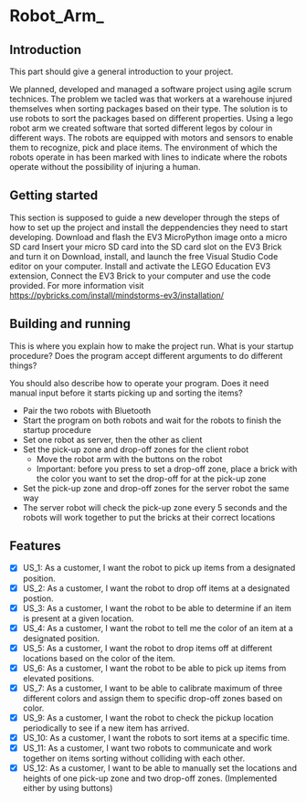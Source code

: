 # Robot_Arm_

## Introduction

This part should give a general introduction to your project.

We planned, developed and managed a software project using agile scrum technices. The problem we tacled was that workers at a warehouse injured themselves when sorting packages based on their type. The solution is to use robots to sort the packages based on different properties. Using a lego robot arm we created software that sorted different legos by colour in different ways. The robots are equipped with motors and sensors to enable them to recognize, pick and place items. The environment of which the robots operate in
has been marked with lines to indicate where the robots operate without the possibility of injuring a human.


## Getting started

This section is supposed to guide a new developer through the steps of how to set up the project and install the deppendencies they need to start developing.
Download and flash the EV3 MicroPython image onto a micro SD card Insert your micro SD card into the SD card slot on the EV3 Brick and turn it on Download, install, and launch the free Visual Studio Code editor on your computer. Install and activate the LEGO Education EV3 extension, Connect the EV3 Brick to your computer and use the code provided. 
For more information visit https://pybricks.com/install/mindstorms-ev3/installation/

## Building and running

This is where you explain how to make the project run. What is your startup procedure? Does the program accept different arguments to do different things?

You should also describe how to operate your program. Does it need manual input before it starts picking up and sorting the items?

- Pair the two robots with Bluetooth
- Start the program on both robots and wait for the robots to finish the startup procedure
- Set one robot as server, then the other as client
- Set the pick-up zone and drop-off zones for the client robot
    - Move the robot arm with the buttons on the robot
    - Important: before you press to set a drop-off zone, place a brick with the color you want to set the drop-off for at the pick-up zone
- Set the pick-up zone and drop-off zones for the server robot the same way
- The server robot will check the pick-up zone every 5 seconds and the robots will work together to put the bricks at their correct locations


## Features

- [x] US_1: As a customer, I want the robot to pick up items from a designated position.
- [x] US_2: As a customer, I want the robot to drop off items at a designated postion.
- [x] US_3: As a customer, I want the robot to be able to determine if an item is present at a given location.
- [x] US_4: As a customer, I want the robot to tell me the color of an item at a designated position.
- [x] US_5: As a customer, I want the robot to drop items off at different locations based on the color of the item.
- [x] US_6: As a customer, I want the robot to be able to pick up items from elevated positions.
- [x] US_7: As a customer, I want to be able to calibrate maximum of three different colors and assign them to specific drop-off zones based on color.
- [x] US_9: As a customer, I want the robot to check the pickup location periodically to see if a new item has arrived.
- [x] US_10: As a customer, I want the robots to sort items at a specific time.
- [x] US_11: As a customer, I want two robots to communicate and work together on items sorting without colliding with each other.
- [x] US_12: As a customer, I want to be able to manually set the locations and heights of one pick-up zone and two drop-off zones. (Implemented either by using buttons)
